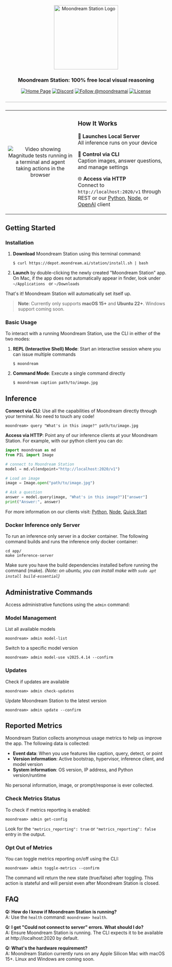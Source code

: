 <div>
   <p align="center">
   <img src="assets/md_logo_clean.png" alt="Moondream Station Logo" width="200"/>
   </p>

   <h3 align="center"><strong>Moondream Station: 100% free local visual reasoning</strong></h3>

   <p align="center">
      <a href="https://moondream.ai/station" target="_blank"><img src="https://img.shields.io/badge/Home-%F0%9F%8F%A0-blue?style=flat-square" alt="Home Page"></a>
      <a href="https://discord.gg/QTaWPdDZ" target="_blank"><img src="https://img.shields.io/badge/Discord-5865F2?logo=discord&logoColor=white&style=flat-square" alt="Discord"></a>
      <a href="https://x.com/moondreamai" target="_blank"><img src="https://img.shields.io/badge/follow-%40moondreamai-000000?style=flat-square&logo=x&logoColor=white" alt="Follow @moondreamai"></a>
      <a href="LICENSE" target="_blank"><img src="https://img.shields.io/badge/license-Apache%202.0-blue?style=flat-square" alt="License"></a>
   </p>
</div>

<hr style="height:3px;border:none;background:#e0e0e0;margin:24px 0;">

<table align="center">
<tr>
<td width="420" align="center" valign="middle">

<!-- Demo video -->
![Video showing Magnitude tests running in a terminal and agent taking actions in the browser](assets/md_station_demo.gif)

</td>
<td width="400" align="left" valign="middle">

### How It Works

🚀 **Launches Local Server**  
   All inference runs on your device

🔧 **Control via CLI**  
   Caption images, answer questions, and manage settings

🌐 **Access via HTTP**  
   Connect to `http://localhost:2020/v1` through REST or our [Python](https://pypi.org/project/moondream/), [Node](https://www.npmjs.com/package/moondream), or [OpenAI](https://github.com/openai/openai-python) client

</td>
</tr>
</table>

## Getting Started

### Installation

1. **Download** Moondream Station using this terminal command:
   ```
   $ curl https://depot.moondream.ai/station/install.sh | bash
   ```

2. **Launch** by double-clicking the newly created "Moondream Station" app. On Mac, if the app does not automatically appear in finder,
look under `~/Applications ` or `~/Downloads`

That's it! Moondream Station will automatically set itself up.

> **Note**: Currently only supports **macOS 15+** and **Ubuntu 22+**. Windows support coming soon.

### Basic Usage

To interact with a running Moondream Station, use the CLI in either of the two modes:

1. **REPL (Interactive Shell) Mode**: Start an interactive session where you can issue multiple commands
   ```
   $ moondream
   ```

2. **Command Mode**: Execute a single command directly
   ```
   $ moondream caption path/to/image.jpg
   ```

## Inference

**Connect via CLI**: 
Use all the capabilities of Moondream directly through your terminal. No need to touch any code!

```
moondream> query "What's in this image?" path/to/image.jpg
```

**Access via HTTP**: 
Point any of our inference clients at your Moondream Station. For example, with our python client you can do:

```python
import moondream as md
from PIL import Image

# connect to Moondream Station
model = md.vl(endpoint="http://localhost:2020/v1")

# Load an image
image = Image.open("path/to/image.jpg")

# Ask a question
answer = model.query(image, "What's in this image?")["answer"]
print("Answer:", answer)
```
For more information on our clients visit: [Python](https://pypi.org/project/moondream/), [Node](https://www.npmjs.com/package/moondream), [Quick Start](https://moondream.ai/c/docs/quickstart)

### Docker Inference only Server
To run an inference only server in a docker container. The following command builds and runs the inference only docker container:
```
cd app/
make inference-server
```

Make sure you have the build dependencies installed before running the command (make).
*(Note: on ubuntu, you can install make with `sudo apt install build-essential`)*

## Administrative Commands

Access administrative functions using the `admin` command:

### Model Management

List all available models
```
moondream> admin model-list
```

Switch to a specific model version
```
moondream> admin model-use v2025.4.14 --confirm
```

### Updates

Check if updates are available
```
moondream> admin check-updates
```

Update Moondream Station to the latest version
```
moondream> admin update --confirm
```

## Reported Metrics

Moondream Station collects anonymous usage metrics to help us improve the app. The following data is collected:

- **Event data**: When you use features like caption, query, detect, or point
- **Version information**: Active bootstrap, hypervisor, inference client, and model version
- **System information**: OS version, IP address, and Python version/runtime

No personal information, image, or prompt/response is ever collected.

### Check Metrics Status

To check if metrics reporting is enabled:

```
moondream> admin get-config
```

Look for the `"metrics_reporting": true` or `"metrics_reporting": false` entry in the output.

### Opt Out of Metrics

You can toggle metrics reporting on/off using the CLI:

```
moondream> admin toggle-metrics --confirm
```

The command will return the new state (true/false) after toggling. This action is stateful and will persist even after Moondream Station is closed.

## FAQ

**Q: How do I know if Moondream Station is running?**  
A: Use the `health` command: `moondream> health`.

**Q: I get "Could not connect to server" errors. What should I do?**  
A: Ensure Moondream Station is running. The CLI expects it to be available at http://localhost:2020 by default.

**Q: What's the hardware requirement?**  
A: Moondream Station currently runs on any Apple Silicon Mac with macOS 15+. Linux and Windows are coming soon.
